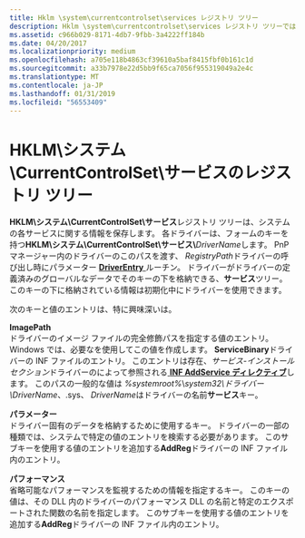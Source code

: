 ```yaml
---
title: Hklm \system\currentcontrolset\services レジストリ ツリー
description: Hklm \system\currentcontrolset\services レジストリ ツリーでは、システム上のサービスに関する情報を格納します。
ms.assetid: c966b029-8171-4db7-9fbb-3a4222ff184b
ms.date: 04/20/2017
ms.localizationpriority: medium
ms.openlocfilehash: a705e118b4863cf39610a5baf8415fbf0b161c1d
ms.sourcegitcommit: a33b7978e22d5bb9f65ca7056f955319049a2e4c
ms.translationtype: MT
ms.contentlocale: ja-JP
ms.lasthandoff: 01/31/2019
ms.locfileid: "56553409"
---
```

# <a name="hklmsystemcurrentcontrolsetservices-registry-tree"></a>HKLM\\システム\\CurrentControlSet\\サービスのレジストリ ツリー





**HKLM\\システム\\CurrentControlSet\\サービス**レジストリ ツリーは、システムの各サービスに関する情報を保存します。 各ドライバーは、フォームのキーを持つ**HKLM\\システム\\CurrentControlSet\\サービス\\**<em>DriverName</em>します。 PnP マネージャー内のドライバーのこのパスを渡す、 *RegistryPath*ドライバーの呼び出し時にパラメーター [ **DriverEntry** ](https://msdn.microsoft.com/library/windows/hardware/ff544113)ルーチン。 ドライバーがドライバーの定義済みのグローバルなデータでそのキーの下を格納できる、**サービス**ツリー。 このキーの下に格納されている情報は初期化中にドライバーを使用できます。

次のキーと値のエントリは、特に興味深いは。

<a href="" id="imagepath"></a>**ImagePath**  
ドライバーのイメージ ファイルの完全修飾パスを指定する値のエントリ。 Windows では、必要なを使用してこの値を作成します。 **ServiceBinary**ドライバーの INF ファイルのエントリ。 このエントリは存在、*サービス-インストール セクション*ドライバーのによって参照される[ **INF AddService ディレクティブ**](inf-addservice-directive.md)します。 このパスの一般的な値は *%systemroot%*\\*system32\\ドライバー\\DriverName*、.sys、 *DriverName*はドライバーの名前**サービス**キー。

<a href="" id="parameters"></a>**パラメーター**  
ドライバー固有のデータを格納するために使用するキー。 ドライバーの一部の種類では、システムで特定の値のエントリを検索する必要があります。 このサブキーを使用する値のエントリを追加する**AddReg**ドライバーの INF ファイル内のエントリ。

<a href="" id="performance"></a>**パフォーマンス**  
省略可能なパフォーマンスを監視するための情報を指定するキー。 このキーの値は、その DLL 内のドライバーのパフォーマンス DLL の名前と特定のエクスポートされた関数の名前を指定します。 このサブキーを使用する値のエントリを追加する**AddReg**ドライバーの INF ファイル内のエントリ。

 

 





